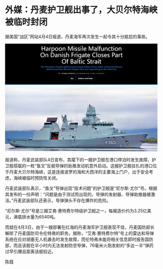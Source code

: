 # 外媒：丹麦护卫舰出事了，大贝尔特海峡被临时封闭

据美国“战区”网站4月4日报道，丹麦海军再次发生一起令其十分尴尬的事故。

![f2ce00bf070bff63caeb28be12359c9b.jpg](https://raw.githubusercontent.com/qqhsx/qqnews_image/main/2024/04/05/外媒：丹麦护卫舰出事了，大贝尔特海峡被临时封闭/f2ce00bf070bff63caeb28be12359c9b.jpg)

报道称，丹麦武装部队4日宣布，其麾下的一艘护卫舰在港口停泊时发生故障，护卫舰搭载的一枚“鱼叉”反舰导弹的助推发动机意外启动。这艘护卫舰驻扎的港口位于丹麦大贝尔特海峡，这是连接波罗的海和大西洋的主要海上门户，出于安全考虑，海峡被临时预防性关闭。

丹麦武装部队表示，“鱼叉”导弹出现“技术问题”的护卫舰是“尼尔斯·尤尔”号。根据其发布的一份声明：“问题是由于测试而出现的，导弹的发射器、导弹助推器被激活。”丹麦武装部队还表示，导弹弹头不存在爆炸的危险。

“尼尔斯·尤尔”号是三艘艾弗·惠特费尔特级护卫舰之一，每艘造价约为3.25亿美元，满载排水量为6540吨。

而就在4月3日，由于一艘部署在红海的丹麦海军护卫舰表现不佳，丹麦国防部长解除了丹麦国防司令伦特弗的职务。据称，“艾弗·惠特费尔特”号上的雷达和导弹系统在应对胡塞无人机袭击时发生故障，而伦特弗未能将相关信息即时报告国防部，而且该舰在半小时内无法发射防空导弹，76毫米火炮发射的“多达一半”弹药过早引爆且距离该舰较近。

陈葭

